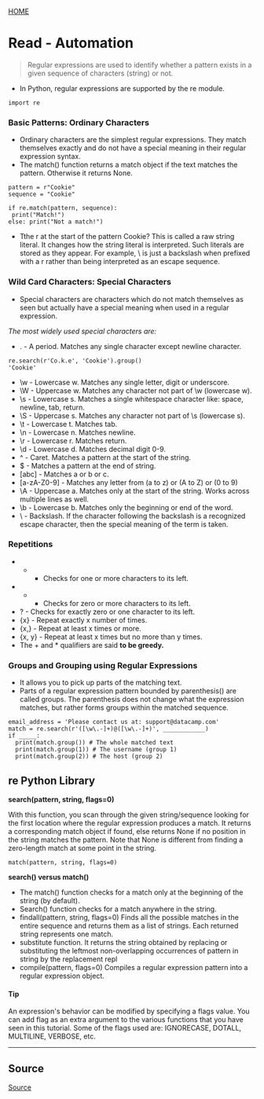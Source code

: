 [ HOME ](README.md)
# Read - Automation
 > Regular expressions are used to identify whether a pattern exists in a given sequence of characters (string) or not. 

 - In Python, regular expressions are supported by the re module. 
 ```
 import re
 ```

 ### Basic Patterns: Ordinary Characters

 - Ordinary characters are the simplest regular expressions. They match themselves exactly and do not have a special meaning in their regular expression syntax.
 - The match() function returns a match object if the text matches the pattern. Otherwise it returns None.
 
 ```
pattern = r"Cookie"
sequence = "Cookie"

if re.match(pattern, sequence):
  print("Match!")
else: print("Not a match!")
```

- Tthe r at the start of the pattern Cookie? This is called a raw string literal. It changes how the string literal is interpreted. Such literals are stored as they appear. For example, \ is just a backslash when prefixed with a r rather than being interpreted as an escape sequence.

### Wild Card Characters: Special Characters
- Special characters are characters which do not match themselves as seen but actually have a special meaning when used in a regular expression.

_The most widely used special characters are:_
- . - A period. Matches any single character except newline character.
```
re.search(r'Co.k.e', 'Cookie').group()
'Cookie'
```

- \w - Lowercase w. Matches any single letter, digit or underscore.
- \W - Uppercase w. Matches any character not part of \w (lowercase w).
- \s - Lowercase s. Matches a single whitespace character like: space, newline, tab, return.
- \S - Uppercase s. Matches any character not part of \s (lowercase s).
- \t - Lowercase t. Matches tab.
- \n - Lowercase n. Matches newline.
- \r - Lowercase r. Matches return.
- \d - Lowercase d. Matches decimal digit 0-9.
- ^ - Caret. Matches a pattern at the start of the string.
- $ - Matches a pattern at the end of string.
- [abc] - Matches a or b or c.
- [a-zA-Z0-9] - Matches any letter from (a to z) or (A to Z) or (0 to 9)
- \A - Uppercase a. Matches only at the start of the string. Works across multiple lines as well.
- \b - Lowercase b. Matches only the beginning or end of the word.
- \ - Backslash. If the character following the backslash is a recognized escape character, then the special meaning of the term is taken.

### Repetitions
- + - Checks for one or more characters to its left.
- * - Checks for zero or more characters to its left.
- ? - Checks for exactly zero or one character to its left.
- {x} - Repeat exactly x number of times.
- {x,} - Repeat at least x times or more.
- {x, y} - Repeat at least x times but no more than y times.
- The + and * qualifiers are said **to be greedy.**

### Groups and Grouping using Regular Expressions

- It allows you to pick up parts of the matching text.
- Parts of a regular expression pattern bounded by parenthesis() are called groups. The parenthesis does not change what the expression matches, but rather forms groups within the matched sequence. 

```
email_address = 'Please contact us at: support@datacamp.com'
match = re.search(r'([\w\.-]+)@([\w\.-]+)', ____________)
if _____:
  print(match.group()) # The whole matched text
  print(match.group(1)) # The username (group 1)
  print(match.group(2)) # The host (group 2)
```

## re Python Library

**search(pattern, string, flags=0)**

With this function, you scan through the given string/sequence looking for the first location where the regular expression produces a match. It returns a corresponding match object if found, else returns None if no position in the string matches the pattern. Note that None is different from finding a zero-length match at some point in the string.
```
match(pattern, string, flags=0)
```

 **search() versus match()**

 - The match() function checks for a match only at the beginning of the string (by default).
 - Search() function checks for a match anywhere in the string.
 - findall(pattern, string, flags=0) Finds all the possible matches in the entire sequence and returns them as a list of strings. Each returned string represents one match.
 - substitute function. It returns the string obtained by replacing or substituting the leftmost non-overlapping occurrences of pattern in string by the replacement repl
 - compile(pattern, flags=0) Compiles a regular expression pattern into a regular expression object. 

 #### Tip
 An expression's behavior can be modified by specifying a flags value. You can add flag as an extra argument to the various functions that you have seen in this tutorial. Some of the flags used are: IGNORECASE, DOTALL, MULTILINE, VERBOSE, etc.

 ___
 ## Source

 [Source](https://www.datacamp.com/community/tutorials/python-regular-expression-tutorial)